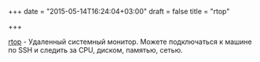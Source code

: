 +++
date = "2015-05-14T16:24:04+03:00"
draft = false
title = "rtop"

+++

<p><a href="https://github.com/rapidloop/rtop">rtop</a>&nbsp;- Удаленный системный монитор. Можете подключаться к машине по SSH и следить за CPU, диском, памятью, сетью.</p>

